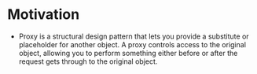 # Motivation
- Proxy is a structural design pattern that lets you provide a substitute or placeholder for another object. A proxy controls access to the original object, allowing you to perform something either before or after the request gets through to the original object.